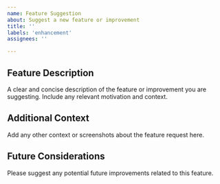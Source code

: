 ```yaml
---
name: Feature Suggestion
about: Suggest a new feature or improvement
title: ''
labels: 'enhancement'
assignees: ''

---
```


## Feature Description
A clear and concise description of the feature or improvement you are suggesting. Include any relevant motivation and context.

## Additional Context
Add any other context or screenshots about the feature request here.

## Future Considerations
Please suggest any potential future improvements related to this feature.
